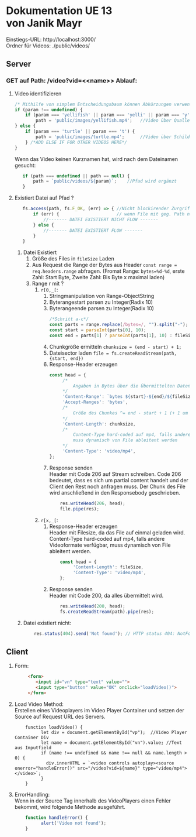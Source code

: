 # Dokumentation UE 13<br/> von Janik Mayr<br/>
Einstiegs-URL: http://localhost:3000/<br/>
Ordner für Videos: ./public/videos/<br/>
## Server
### GET auf Path: /video?vid=\<<name\>> Ablauf:
1)	Video identifizieren
     ```javascript
     /* Mithilfe von simplem Entscheidungsbaum können Abkürzungen verwendet werden. */
     if (param !== undefined) {
         if (param === 'yellifish' || param === 'yelli' || param === 'y') {
             path = 'public/images/yellifish.mp4';   //Video über Quallen
     } else {
         if (param === 'turtle' || param === 't') {
             path = 'public/images/turtle.mp4';      //Video über Schildkröten
         } /*ADD ELSE IF FOR OTHER VIDEOS HERE*/
     }
     ```
     Wenn das Video keinen Kurznamen hat, wird nach dem Dateinamen gesucht:<br/>
     ```javascript
        if (path === undefined || path == null) {
            path = `public/videos/${param}`;    //Pfad wird ergänzt
        }
     ```
2) Existiert Datei auf Pfad ?
    ```javascript
       fs.access(path, fs.F_OK, (err) => { //Nicht blockirender Zurgriff auf FileSystem,
           if (err) {                      // wenn File mit geg. Path nicht existiert wird ein Fehler geworden.
               //------- DATEI EXISTIERT NICHT FLOW -------
           } else {
               //------- DATEI EXISTIERT FLOW -------
           }
       }
    ```
    1)  Datei Existiert <br/>
           1) Größe des Files in ```fileSize``` Laden
           2) Aus Request die Range der Bytes aus Header ```const range = req.headers.range``` abfragen. (Fromat Range: ```bytes=%d-%d```, erste Zahl: Start Byte, Zweite Zahl: Bis Byte x maximal laden)
           3) Range r mit ?
               1) ```r[0,_[```:
                   1) Stringmanipulation von Range-ObjectString
                   2) Byterangestart parsen zu Integer(Radix 10)
                   3) Byterangeende parsen zu Integer(Radix 10)
                       ```javascript
                       /*Schritt a-c*/
                       const parts = range.replace(/bytes=/, "").split("-");
                       const start = parseInt(parts[0], 10);
                       const end = parts[1] ? parseInt(parts[1], 10) : fileSize - 1;
                       ```
                   4) Chunkgröße ermitteln ```chunksize = (end - start) + 1;```
                   5) Dateisector laden ```file = fs.createReadStream(path, {start, end})```
                   6) Response-Header erzeugen
                       ```javascript
                       const head = {
                            /*
                                Angaben in Bytes über die Übermittelten Daten: <Start>-<Ende>/<FileSizeGesamt>
                            */
                            'Content-Range': `bytes ${start}-${end}/${fileSize}`,
                            'Accept-Ranges': 'bytes',
                            /*
                                Größe des Chunkes ^= end - start + 1 (+ 1 um Array 0 Indexing auszugleichen)
                            */
                            'Content-Length': chunksize,
                            /*
                                Content-Type hard-coded auf mp4, falls andere Videoformate verfügbar,
                                muss dynamisch von File ableitent werden
                            */
                            'Content-Type': 'video/mp4',
                       };
                       ```
                   7) Response senden<br/>
                    Header mit Code 206 auf Stream schreiben. Code 206 bedeutet, dass es sich um partial content handelt und der Client den Rest noch anfragen muss. Der Chunk des File wird anschließend in den Responsebody geschrieben.
                       ```javascript
                           res.writeHead(206, head);
                           file.pipe(res);
                       ```
               2) ```r[x,_[```:
                   1) Response-Header erzeugen<br/>
                       Header mit Filesize, da das File auf einmal geladen wird. Content-Type hard-coded auf mp4, falls andere Videoformate verfügbar, muss dynamisch von File ableitent werden.
                       ```javascript
                           const head = {
                                'Content-Length': fileSize,
                                'Content-Type': 'video/mp4',
                           };
                       ```
                   2) Response senden<br/>
                       Header mit Code 200, da alles übermittelt wird.
                       ```javascript
                           res.writeHead(200, head);
                           fs.createReadStream(path).pipe(res);
                       ```
    2) Datei existiert nicht:
        ```javascript
            res.status(404).send('Not found'); // HTTP status 404: NotFound senden
        ```

## Client
1) Form:
   ```html
        <form>
           <input id="vn" type="text" value="">
           <input type="button" value="OK" onclick="loadVideo()">
        </form>
   ```
2) Load Video Method:<br/>
    Erstellen eines Videoplayers im Video Player Container und setzen der Source auf Request URL des Servers.
    ```jvascript
        function loadVideo() {
              let div = document.getElementById("vp");  //Video Player Container Div
              let name = document.getElementById("vn").value; //Text aus Imputfield
              if (name !== undefined && name !== null && name.length > 0) {
                div.innerHTML = `<video controls autoplay><source onerror="handleError()" src="/video?vid=${name}" type="video/mp4"></video>`;
              }
        }
    ```
3) ErrorHandling:<br/>
    Wenn in der Source Tag innerhalb des VideoPlayers einen Fehler bekommt, wird folgende Methode ausgeführt.
    ```javascript
        function handleError() {
              alert('Video not found');
        }
    ```
